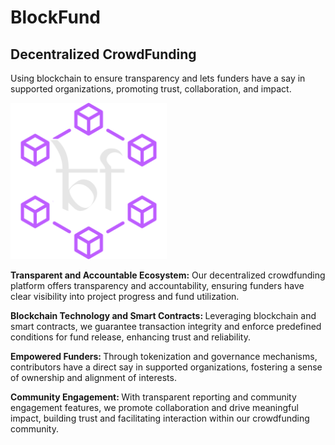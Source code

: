 #  BlockFund
##  Decentralized CrowdFunding
Using blockchain to ensure transparency and lets funders have a say in supported organizations, promoting trust, collaboration, and impact.

<img src="https://raw.githubusercontent.com/real-vit/BlockFund/main/website/static/images/randomlogo5.png" height="250" width="250">

<b>Transparent and Accountable Ecosystem:</b> 
Our decentralized crowdfunding platform offers transparency and accountability, ensuring funders have clear visibility into project progress and fund utilization.

<b>Blockchain Technology and Smart Contracts: </b>
Leveraging blockchain and smart contracts, we guarantee transaction integrity and enforce predefined conditions for fund release, enhancing trust and reliability.

<b>Empowered Funders: </b>
Through tokenization and governance mechanisms, contributors have a direct say in supported organizations, fostering a sense of ownership and alignment of interests.

<b>Community Engagement: </b>
With transparent reporting and community engagement features, we promote collaboration and drive meaningful impact, building trust and facilitating interaction within our crowdfunding community.
